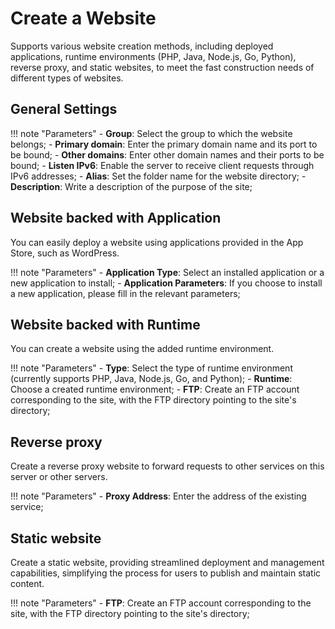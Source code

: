 # Create a Website

Supports various website creation methods, including deployed applications, runtime environments (PHP, Java, Node.js, Go, Python), reverse proxy, and static websites, to meet the fast construction needs of different types of websites.

## General Settings

!!! note "Parameters"
    - **Group**: Select the group to which the website belongs;
    - **Primary domain**: Enter the primary domain name and its port to be bound;
    - **Other domains**: Enter other domain names and their ports to be bound;
    - **Listen IPv6**: Enable the server to receive client requests through IPv6 addresses;
    - **Alias**: Set the folder name for the website directory;
    - **Description**: Write a description of the purpose of the site;

## Website backed with Application

You can easily deploy a website using applications provided in the App Store, such as WordPress.

!!! note "Parameters"
    - **Application Type**: Select an installed application or a new application to install;
    - **Application Parameters**: If you choose to install a new application, please fill in the relevant parameters;

## Website backed with Runtime

You can create a website using the added runtime environment.

!!! note "Parameters"
    - **Type**: Select the type of runtime environment (currently supports PHP, Java, Node.js, Go, and Python);
    - **Runtime**: Choose a created runtime environment;
    - **FTP**: Create an FTP account corresponding to the site, with the FTP directory pointing to the site's directory;

## Reverse proxy

Create a reverse proxy website to forward requests to other services on this server or other servers.

!!! note "Parameters"
    - **Proxy Address**: Enter the address of the existing service;

## Static website

Create a static website, providing streamlined deployment and management capabilities, simplifying the process for users to publish and maintain static content.

!!! note "Parameters"
    - **FTP**: Create an FTP account corresponding to the site, with the FTP directory pointing to the site's directory;
